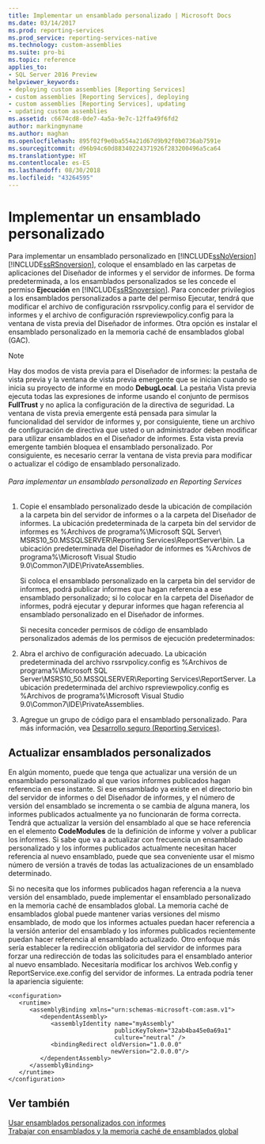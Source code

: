 ```yaml
---
title: Implementar un ensamblado personalizado | Microsoft Docs
ms.date: 03/14/2017
ms.prod: reporting-services
ms.prod_service: reporting-services-native
ms.technology: custom-assemblies
ms.suite: pro-bi
ms.topic: reference
applies_to:
- SQL Server 2016 Preview
helpviewer_keywords:
- deploying custom assemblies [Reporting Services]
- custom assemblies [Reporting Services], deploying
- custom assemblies [Reporting Services], updating
- updating custom assemblies
ms.assetid: c6674cd8-0de7-4a5a-9e7c-12ffa49f6fd2
author: markingmyname
ms.author: maghan
ms.openlocfilehash: 895f02f9e0ba554a21d67d9b92f0b0736ab7591e
ms.sourcegitcommit: d96b94c60d88340224371926f283200496a5ca64
ms.translationtype: HT
ms.contentlocale: es-ES
ms.lasthandoff: 08/30/2018
ms.locfileid: "43264595"
---
```

# <a name="deploying-a-custom-assembly"></a>Implementar un ensamblado personalizado
  Para implementar un ensamblado personalizado en [!INCLUDE[ssNoVersion](../../includes/ssnoversion-md.md)] [!INCLUDE[ssRSnoversion](../../includes/ssrsnoversion-md.md)], coloque el ensamblado en las carpetas de aplicaciones del Diseñador de informes y el servidor de informes. De forma predeterminada, a los ensamblados personalizados se les concede el permiso **Ejecución** en [!INCLUDE[ssRSnoversion](../../includes/ssrsnoversion-md.md)]. Para conceder privilegios a los ensamblados personalizados a parte del permiso Ejecutar, tendrá que modificar el archivo de configuración rssrvpolicy.config para el servidor de informes y el archivo de configuración rspreviewpolicy.config para la ventana de vista previa del Diseñador de informes. Otra opción es instalar el ensamblado personalizado en la memoria caché de ensamblados global (GAC).  
  
> [!NOTE]  
>  Hay dos modos de vista previa para el Diseñador de informes: la pestaña de vista previa y la ventana de vista previa emergente que se inician cuando se inicia su proyecto de informe en modo **DebugLocal**. La pestaña Vista previa ejecuta todas las expresiones de informe usando el conjunto de permisos **FullTrust** y no aplica la configuración de la directiva de seguridad. La ventana de vista previa emergente está pensada para simular la funcionalidad del servidor de informes y, por consiguiente, tiene un archivo de configuración de directiva que usted o un administrador deben modificar para utilizar ensamblados en el Diseñador de informes. Esta vista previa emergente también bloquea el ensamblado personalizado. Por consiguiente, es necesario cerrar la ventana de vista previa para modificar o actualizar el código de ensamblado personalizado.  
  
###### <a name="to-deploy-a-custom-assembly-in-reporting-services"></a>Para implementar un ensamblado personalizado en Reporting Services  
  
1.  Copie el ensamblado personalizado desde la ubicación de compilación a la carpeta bin del servidor de informes o a la carpeta del Diseñador de informes. La ubicación predeterminada de la carpeta bin del servidor de informes es %Archivos de programa%\Microsoft SQL Server\ MSRS10_50.MSSQLSERVER\Reporting Services\ReportServer\bin. La ubicación predeterminada del Diseñador de informes es %Archivos de programa%\Microsoft Visual Studio 9.0\Common7\IDE\PrivateAssemblies.  
  
     Si coloca el ensamblado personalizado en la carpeta bin del servidor de informes, podrá publicar informes que hagan referencia a ese ensamblado personalizado; si lo colocar en la carpeta del Diseñador de informes, podrá ejecutar y depurar informes que hagan referencia al ensamblado personalizado en el Diseñador de informes.  
  
     Si necesita conceder permisos de código de ensamblado personalizados además de los permisos de ejecución predeterminados:  
  
2.  Abra el archivo de configuración adecuado. La ubicación predeterminada del archivo rssrvpolicy.config es %Archivos de programa%\Microsoft SQL Server\MSRS10_50.MSSQLSERVER\Reporting Services\ReportServer. La ubicación predeterminada del archivo rspreviewpolicy.config es %Archivos de programa%\Microsoft Visual Studio 9.0\Common7\IDE\PrivateAssemblies.  
  
3.  Agregue un grupo de código para el ensamblado personalizado. Para más información, vea [Desarrollo seguro &#40;Reporting Services&#41;](../../reporting-services/extensions/secure-development/secure-development-reporting-services.md).  
  
## <a name="updating-custom-assemblies"></a>Actualizar ensamblados personalizados  
 En algún momento, puede que tenga que actualizar una versión de un ensamblado personalizado al que varios informes publicados hagan referencia en ese instante. Si ese ensamblado ya existe en el directorio bin del servidor de informes o del Diseñador de informes, y el número de versión del ensamblado se incrementa o se cambia de alguna manera, los informes publicados actualmente ya no funcionarán de forma correcta. Tendrá que actualizar la versión del ensamblado al que se hace referencia en el elemento **CodeModules** de la definición de informe y volver a publicar los informes. Si sabe que va a actualizar con frecuencia un ensamblado personalizado y los informes publicados actualmente necesitan hacer referencia al nuevo ensamblado, puede que sea conveniente usar el mismo número de versión a través de todas las actualizaciones de un ensamblado determinado.  
  
 Si no necesita que los informes publicados hagan referencia a la nueva versión del ensamblado, puede implementar el ensamblado personalizado en la memoria caché de ensamblados global. La memoria caché de ensamblados global puede mantener varias versiones del mismo ensamblado, de modo que los informes actuales puedan hacer referencia a la versión anterior del ensamblado y los informes publicados recientemente puedan hacer referencia al ensamblado actualizado. Otro enfoque más sería establecer la redirección obligatoria del servidor de informes para forzar una redirección de todas las solicitudes para el ensamblado anterior al nuevo ensamblado. Necesitaría modificar los archivos Web.config y ReportService.exe.config del servidor de informes. La entrada podría tener la apariencia siguiente:  
  
```  
<configuration>  
   <runtime>  
      <assemblyBinding xmlns="urn:schemas-microsoft-com:asm.v1">  
         <dependentAssembly>  
            <assemblyIdentity name="myAssembly"  
                              publicKeyToken="32ab4ba45e0a69a1"  
                              culture="neutral" />  
            <bindingRedirect oldVersion="1.0.0.0"  
                             newVersion="2.0.0.0"/>  
         </dependentAssembly>  
      </assemblyBinding>  
   </runtime>  
</configuration>  
```  
  
## <a name="see-also"></a>Ver también  
 [Usar ensamblados personalizados con informes](../../reporting-services/custom-assemblies/using-custom-assemblies-with-reports.md)   
 [Trabajar con ensamblados y la memoria caché de ensamblados global](http://go.microsoft.com/fwlink/?LinkId=63912)  
  
  
